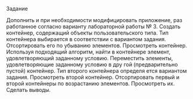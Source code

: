 Задание

Дополнить и при необходимости модифицировать приложение, раз работанное согласно варианту лабораторной работы № 3.
Создать контейнер, содержащий объекты пользовательского типа. Тип контейнера выбирается в соответствии с вариантом задания.
Отсортировать его по убыванию элементов.
Просмотреть контейнер.
Используя подходящий алгоритм, найти в контейнере элемент, удовлетворяющий заданному условию.
Переместить элементы, удовлетворяющие заданному условию в дру гой (предварительно пустой) контейнер. Тип второго контейнера определя ется вариантом задания.
Просмотреть второй контейнер.
Отсортировать первый и второй контейнеры по возрастанию
элементов.
Просмотреть их.
Сделать выводы.
